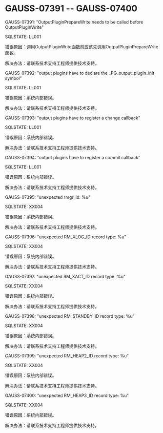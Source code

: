 # GAUSS-07391 -- GAUSS-07400<a name="ZH-CN_TOPIC_0302073415"></a>

GAUSS-07391: "OutputPluginPrepareWrite needs to be called before OutputPluginWrite"

SQLSTATE: LL001

错误原因：调用OutputPluginWrite函数前应该先调用OutputPluginPrepareWrite函数。

解决办法：请联系技术支持工程师提供技术支持。

GAUSS-07392: "output plugins have to declare the \_PG\_output\_plugin\_init symbol"

SQLSTATE: LL001

错误原因：系统内部错误。

解决办法：请联系技术支持工程师提供技术支持。

GAUSS-07393: "output plugins have to register a change callback"

SQLSTATE: LL001

错误原因：系统内部错误。

解决办法：请联系技术支持工程师提供技术支持。

GAUSS-07394: "output plugins have to register a commit callback"

SQLSTATE: LL001

错误原因：系统内部错误。

解决办法：请联系技术支持工程师提供技术支持。

GAUSS-07395: "unexpected rmgr\_id: %u"

SQLSTATE: XX004

错误原因：系统内部错误。

解决办法：请联系技术支持工程师提供技术支持。

GAUSS-07396: "unexpected RM\_XLOG\_ID record type: %u"

SQLSTATE: XX004

错误原因：系统内部错误。

解决办法：请联系技术支持工程师提供技术支持。

GAUSS-07397: "unexpected RM\_XACT\_ID record type: %u"

SQLSTATE: XX004

错误原因：系统内部错误。

解决办法：请联系技术支持工程师提供技术支持。

GAUSS-07398: "unexpected RM\_STANDBY\_ID record type: %u"

SQLSTATE: XX004

错误原因：系统内部错误。

解决办法：请联系技术支持工程师提供技术支持。

GAUSS-07399: "unexpected RM\_HEAP2\_ID record type: %u"

SQLSTATE: XX004

错误原因：系统内部错误。

解决办法：请联系技术支持工程师提供技术支持。

GAUSS-07400: "unexpected RM\_HEAP3\_ID record type: %u"

SQLSTATE: XX004

错误原因：系统内部错误。

解决办法：请联系技术支持工程师提供技术支持。

